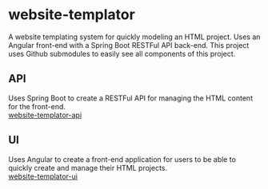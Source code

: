 # website-templator

A website templating system for quickly modeling an HTML project. Uses an Angular front-end with a Spring Boot RESTFul API back-end. This project uses Github submodules to easily see all components of this project.

## API

Uses Spring Boot to create a RESTFul API for managing the HTML content for the front-end.  
[website-templator-api](https://github.com/tbreitenfeldt/website-templator-api)

## UI

Uses Angular to create a front-end application for users to be able to quickly create and manage their HTML projects.  
[website-templator-ui](https://github.com/tbreitenfeldt/website-templator-ui)
